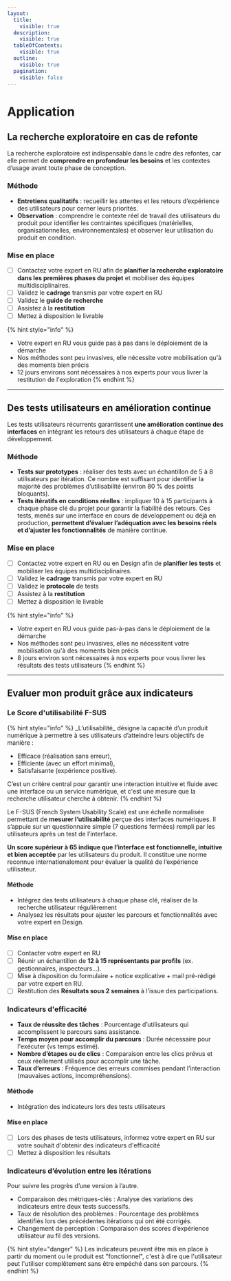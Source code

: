 ```yaml
---
layout:
  title:
    visible: true
  description:
    visible: true
  tableOfContents:
    visible: true
  outline:
    visible: true
  pagination:
    visible: false
---
```


# Application

## La recherche exploratoire en cas de refonte

La recherche exploratoire est indispensable dans le cadre des refontes, car elle permet de **comprendre en profondeur les besoins** et les contextes d’usage avant toute phase de conception.

### Méthode

* **Entretiens qualitatifs** : recueillir les attentes et les retours d’expérience des utilisateurs pour cerner leurs priorités.
* **Observation** : comprendre le contexte réel de travail des utilisateurs du produit pour identifier les contraintes spécifiques (matérielles, organisationnelles, environnementales) et observer leur utilisation du produit en condition.

### Mise en place

* [ ] Contactez votre expert en RU afin de **planifier la recherche exploratoire dans les premières phases du projet** et mobiliser des équipes multidisciplinaires.
* [ ] Validez le **cadrage** transmis par votre expert en RU
* [ ] Validez le **guide de recherche**
* [ ] Assistez à la **restitution**
* [ ] Mettez à disposition le livrable

{% hint style="info" %}
- Votre expert en RU vous guide pas à pas dans le déploiement de la démarche
- Nos méthodes sont peu invasives, elle nécessite votre mobilisation qu'à des moments bien précis
- 12 jours environs sont nécessaires à nos experts pour vous livrer la restitution de l'exploration
{% endhint %}

***

## Des tests utilisateurs en amélioration continue

Les tests utilisateurs récurrents garantissent **une amélioration continue des interfaces** en intégrant les retours des utilisateurs à chaque étape de développement.

### Méthode

* **Tests sur prototypes** : réaliser des tests avec un échantillon de 5 à 8 utilisateurs par itération. Ce nombre est suffisant pour identifier la majorité des problèmes d’utilisabilité (environ 80 % des points bloquants).
* **Tests itératifs en conditions réelles** : impliquer 10 à 15 participants à chaque phase clé du projet pour garantir la fiabilité des retours. Ces tests, menés sur une interface en cours de développement ou déjà en production, **permettent d’évaluer l’adéquation avec les besoins réels et d’ajuster les fonctionnalités** de manière continue.

### Mise en place

* [ ] Contactez votre expert en RU ou en Design afin de **planifier les tests** et mobiliser les équipes multidisciplinaires.
* [ ] Validez le **cadrage** transmis par votre expert en RU
* [ ] Validez le **protocole** de tests
* [ ] Assistez à la **restitution**
* [ ] Mettez à disposition le livrable

{% hint style="info" %}
- Votre expert en RU vous guide pas-à-pas dans le déploiement de la démarche
- Nos méthodes sont peu invasives, elles ne nécessitent votre mobilisation qu'à des moments bien précis
- 8 jours environ sont nécessaires à nos experts pour vous livrer les résultats des tests utilisateurs
{% endhint %}

***

## Evaluer mon produit grâce aux indicateurs

### Le Score d'utilisabilité F-SUS

{% hint style="info" %}
\_L’utilisabilité\_ désigne la capacité d’un produit numérique à permettre à ses utilisateurs d’atteindre leurs objectifs de manière :

* Efficace (réalisation sans erreur),
* Efficiente (avec un effort minimal),
* Satisfaisante (expérience positive).

C’est un critère central pour garantir une interaction intuitive et fluide avec une interface ou un service numérique, et c'est une mesure que la recherche utilisateur cherche à obtenir.
{% endhint %}

Le F-SUS (French System Usability Scale) est une échelle normalisée permettant de **mesurer l’utilisabilité** perçue des interfaces numériques. Il s’appuie sur un questionnaire simple (7 questions fermées) rempli par les utilisateurs après un test de l’interface.

**Un score supérieur à 65 indique que l’interface est fonctionnelle, intuitive et bien acceptée** par les utilisateurs du produit. Il constitue une norme reconnue internationalement pour évaluer la qualité de l’expérience utilisateur.

#### Méthode

* Intégrez des tests utilisateurs à chaque phase clé, réaliser de la recherche utilisateur régulièrement
* Analysez les résultats pour ajuster les parcours et fonctionnalités avec votre expert en Design.

#### Mise en place

* [ ] Contacter votre expert en RU
* [ ] Réunir un échantillon de **12 à 15 représentants par profils** (ex. gestionnaires, inspecteurs...).
* [ ] Mise à disposition du formulaire + notice explicative + mail pré-rédigé par votre expert en RU.
* [ ] Restitution des **Résultats sous 2 semaines** à l'issue des participations.

### Indicateurs d'efficacité

* **Taux de réussite des tâches** : Pourcentage d’utilisateurs qui accomplissent le parcours sans assistance.
* **Temps moyen pour accomplir du parcours** : Durée nécessaire pour l'exécuter (vs temps estimé).
* **Nombre d’étapes ou de clics** : Comparaison entre les clics prévus et ceux réellement utilisés pour accomplir une tâche.
* **Taux d’erreurs** : Fréquence des erreurs commises pendant l’interaction (mauvaises actions, incompréhensions).

#### Méthode

* Intégration des indicateurs lors des tests utilisateurs

#### Mise en place

* [ ] Lors des phases de tests utilisateurs, informez votre expert en RU sur votre souhait d'obtenir des indicateurs d'efficacité
* [ ] Mettez à disposition les résultats

### Indicateurs d’évolution entre les itérations

Pour suivre les progrès d’une version à l’autre.

* Comparaison des métriques-clés : Analyse des variations des indicateurs entre deux tests successifs.
* Taux de résolution des problèmes : Pourcentage des problèmes identifiés lors des précédentes itérations qui ont été corrigés.
* Changement de perception : Comparaison des scores d’expérience utilisateur au fil des versions.

{% hint style="danger" %}
Les indicateurs peuvent être mis en place à partir du moment ou le produit est "fonctionnel", c'est à dire que l'utilisateur peut l'utiliser complêtement sans être empéché dans son parcours.
{% endhint %}

